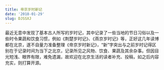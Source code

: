 ```yaml
---
title: 帝京岁时新记
date: '2018-01-29'
slug: DJSSXJ
---
```

最近无意中发现了基本古人所写的岁时记，其中记录了一些当地的节日习俗以及一些时令果蔬和饮食习惯，例如《荆楚岁时记》、《燕京岁时记》等，正好这几年读博都在北京，遂不自量力准备整理《帝京岁时新记》，“新”字突出与之前岁时记得区别在于记录时间为当下之北京，记录所见之风物、饮食、果蔬及其余杂事。但因目光短浅、眼界有限，难免遗漏，故欢迎在北京生活的读者补充、投稿，如之后内容充实，则打算开源。
